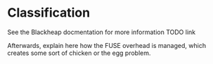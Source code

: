 # Classification

See the Blackheap docmentation for more information TODO link

Afterwards, explain here how the FUSE overhead is managed, which creates some sort of chicken or the egg problem.
